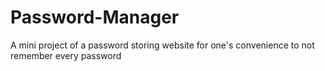 # Password-Manager
A mini project of a password storing website for one's convenience to not remember every password
